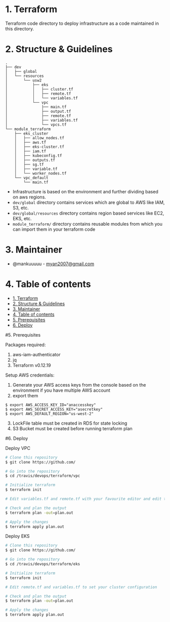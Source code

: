 # 1. Terraform

Terraform code directory to deploy infrastructure as a code maintained in this directory.

# 2. Structure & Guidelines
```
.
├── dev 
│   ├── global 
│   └── resources 
│       └── usw2 
│           ├── eks 
│           │   ├── cluster.tf 
│           │   ├── remote.tf 
│           │   └── variables.tf 
│           └── vpc 
│               ├── main.tf 
│               ├── output.tf 
│               ├── remote.tf
│               ├── variables.tf
│               └── vpcs.tf 
└── module_terraform 
    ├── eks_cluster 
    │   ├── allow_nodes.tf 
    │   ├── aws.tf 
    │   ├── eks-cluster.tf 
    │   ├── iam.tf 
    │   ├── kubeconfig.tf 
    │   ├── outputs.tf 
    │   ├── sg.tf 
    │   ├── variable.tf 
    │   └── worker_nodes.tf 
    └── vpc_default 
        └── main.tf
```
- Infrastructure is based on the environment and further dividing based on aws regions.
- `dev/global` directory contains services which are global to AWS like IAM, S3, etc.
- `dev/global/resources` directory contains region based services like EC2, EKS, etc.
- `module_terraform/` directory contains reusable modules from which you can import them in your terraform code

# 3. Maintainer

- @mankuuuuu  - <myan2007@gmail.com>


# 4. Table of contents
- [1. Terraform](#1-Terraform)
- [2. Structure & Guidelines](#2-Guide)
- [3. Maintainer](#3-Maintainer)
- [4. Table of contents](#4-Table-of-contents)
- [5. Prerequisites](#5-prerequisites)
- [6. Deploy](#6-deploy)

#5. Prerequisites

Packages required:
1. aws-iam-authenticator
2. jq
3. Terraform v0.12.19


Setup AWS credentials:
1. Generate your AWS access keys from the console based on the environment if you have multiple AWS account
2. export them
```
$ export AWS_ACCESS_KEY_ID="anaccesskey"
$ export AWS_SECRET_ACCESS_KEY="asecretkey"
$ export AWS_DEFAULT_REGION="us-west-2"
```
3. LockFile table must be created in RDS for state locking
4. S3 Bucket must be created before running terraform plan

#6. Deploy

Deploy VPC

```bash
# Clone this repository
$ git clone https://github.com/

# Go into the repository
$ cd /travis/devops/terraform/vpc

# Initialize terraform
$ terraform init

# Edit variables.tf and remote.tf with your favourite editor and edit the VPC configuration values

# Check and plan the output
$ terraform plan -out=plan.out

# Apply the changes
$ terraform apply plan.out
```

Deploy EKS

```bash
# Clone this repository
$ git clone https://github.com/

# Go into the repository
$ cd /travis/devops/terraform/eks

# Initialize terraform
$ terraform init

# Edit remote.tf and variables.tf to set your cluster configuration

# Check and plan the output
$ terraform plan -out=plan.out

# Apply the changes
$ terraform apply plan.out
```
